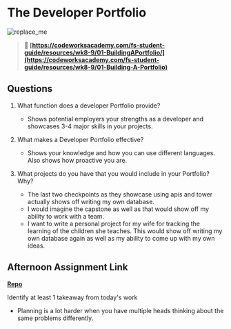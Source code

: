 # The Developer Portfolio

![replace_me](https://codeworks.blob.core.windows.net/public/assets/img/illustrations/placeholder.svg)

> **📖 [https://codeworksacademy.com/fs-student-guide/resources/wk8-9/01-BuildingAPortfolio/](https://codeworksacademy.com/fs-student-guide/resources/wk8-9/01-Building-A-Portfolio)**

## Questions

1. What function does a developer Portfolio provide?
    - Shows potential employers your strengths as a developer and showcases 3-4 major skills in your projects.

2. What makes a Developer Portfolio effective?
    - Shows your knowledge and how you can use different languages. Also shows how proactive you are.

3. What projects do you have that you would include in your Portfolio? Why?
    - The last two checkpoints as they showcase using apis and tower actually shows off writing my own database.
    - I would imagine the capstone as well as that would show off my ability to work with a team.
    - I want to write a personal project for my wife for tracking the learning of the children she teaches. This would show off writing my own database again as well as my ability to come up with my own ideas.

## Afternoon Assignment Link

**[Repo](https://github.com/pkrueger/<ASSIGNMENT_REPO>)**

Identify at least 1 takeaway from today's work
- Planning is a lot harder when you have multiple heads thinking about the same problems differently.

